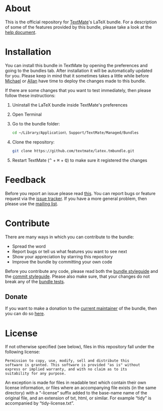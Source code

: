 # About

This is the official repository for [TextMate](http://github.com/textmate/textmate)'s LaTeX bundle. For a description of some of the features provided by this bundle, please take a look at the [help document](Support/help/Help.pdf).

# Installation

You can install this bundle in TextMate by opening the preferences and going to the bundles tab. After installation it will be automatically updated for you. Please keep in mind that it sometimes takes a little while before [Michael](http://github.com/infininight) or [Allan](http://github.com/sorbits) have time to deploy the changes made to this bundle.

If there are some changes that you want to test immediately, then please follow these instructions:

1. Uninstall the LaTeX bundle inside TextMate's preferences
2. Open Terminal
3. Go to the bundle folder:

    ```sh
    cd ~/Library/Application\ Support/TextMate/Managed/Bundles
    ```

4. Clone the repository:

    ```sh
    git clone https://github.com/textmate/latex.tmbundle.git
    ```

5. Restart TextMate (<kbd>^</kbd> + <kbd>⌘</kbd> + <kbd>Q</kbd>) to make sure it registered the changes

# Feedback

Before you report an issue please read [this](http://kb.textmate.org/writing_bug_reports). You can report bugs or feature request via the [issue tracker](https://github.com/textmate/latex.tmbundle/issues). If you have a more general problem, then please use the [mailing list](http://lists.macromates.com/listinfo/textmate).

# Contribute

There are many ways in which you can contribute to the bundle:

* Spread the word
* Report bugs or tell us what features you want to see next
* Show your appreciation by starring this repository
* Improve the bundle by committing your own code

Before you contribute any code, please read both the [bundle styleguide](http://kb.textmate.org/bundle_styleguide) and the [commit styleguide](http://kb.textmate.org/commit_styleguide). Please also make sure, that your changes do not break any of the [bundle tests](Makefile).

## Donate

If you want to make a donation to the [current maintainer](https://github.com/textmate/latex.tmbundle/commits/master?author=sanssecours) of the bundle, then you can do so [here](https://www.paypal.com/cgi-bin/webscr?cmd=_donations&business=sanssecours%40f%2dm%2efm&lc=GB&item_name=Donate%20to%20the%20maintainer%20of%20the%20LaTeX%20bundle&currency_code=EUR&bn=PP%2dDonationsBF%3abtn_donate_SM%2egif%3aNonHosted).

# License

If not otherwise specified (see below), files in this repository fall under the following license:

	Permission to copy, use, modify, sell and distribute this
	software is granted. This software is provided "as is" without
	express or implied warranty, and with no claim as to its
	suitability for any purpose.

An exception is made for files in readable text which contain their own license information, or files where an accompanying file exists (in the same directory) with a “-license” suffix added to the base-name name of the original file, and an extension of txt, html, or similar. For example “tidy” is accompanied by “tidy-license.txt”.
